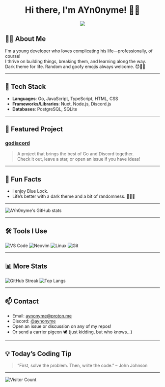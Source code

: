 <h1 align="center">Hi there, I'm AYn0nyme! 👋🌚</h1>

<div align="center">
<img src="https://emojicdn.elk.sh/🥸" />
</div>

## 👨‍💻 About Me

I'm a young developer who loves complicating his life—professionally, of course!  
I thrive on building things, breaking them, and learning along the way.  
Dark theme for life. Random and goofy emojis always welcome. 😈🦄🤓

---

## 🚀 Tech Stack

- **Languages**: Go, JavaScript, TypeScript, HTML, CSS  
- **Frameworks/Libraries**: Nuxt, Node.js, Discord.js  
- **Databases**: PostgreSQL, SQLite

---

## 🌟 Featured Project

### [godiscord](https://github.com/AYn0nyme/Godiscord)
> A project that brings the best of Go and Discord together.  
Check it out, leave a star, or open an issue if you have ideas!

---

## 💙 Fun Facts

- I enjoy Blue Lock.
- Life’s better with a dark theme and a bit of randomness. 🤪🥸🦖

---

![AYn0nyme's GitHub stats](https://github-readme-stats.vercel.app/api?username=AYn0nyme&show_icons=true&theme=tokyonight)

---

## 🛠️ Tools I Use

![VS Code](https://img.shields.io/badge/Editor-VS%20Code-007ACC?style=flat-square&logo=visualstudiocode&logoColor=white)
![Neovim](https://img.shields.io/badge/Editor-Neovim-57A143?style=flat-square&logo=neovim&logoColor=white)
![Linux](https://img.shields.io/badge/OS-Linux-FCC624?style=flat-square&logo=linux&logoColor=black)
![Git](https://img.shields.io/badge/Tool-Git-F05032?style=flat-square&logo=git&logoColor=white)

---

## 📊 More Stats

![GitHub Streak](https://streak-stats.demolab.com?user=AYn0nyme&theme=tokyonight&hide_border=true)
![Top Langs](https://github-readme-stats.vercel.app/api/top-langs/?username=AYn0nyme&layout=compact&theme=tokyonight)

---

## 📫 Contact

- Email: [aynonyme@proton.me](mailto:aynonyme@proton.me)
- Discord: [@aynonyme](https://discord.com/users/943580965446512661)
- Open an issue or discussion on any of my repos!
- Or send a carrier pigeon 🕊️ (just kidding, but who knows...)

---

## 💡 Today’s Coding Tip

> “First, solve the problem. Then, write the code.” – John Johnson

---

![Visitor Count](https://komarev.com/ghpvc/?username=AYn0nyme&label=Profile%20views&color=0e75b6&style=flat)
